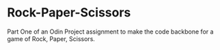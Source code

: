 # Rock-Paper-Scissors
Part One of an Odin Project assignment to make the code backbone for a game of Rock, Paper, Scissors.

